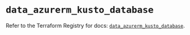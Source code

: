 # `data_azurerm_kusto_database`

Refer to the Terraform Registry for docs: [`data_azurerm_kusto_database`](https://registry.terraform.io/providers/hashicorp/azurerm/3.113.0/docs/data-sources/kusto_database).
